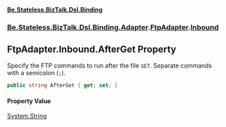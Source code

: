#### [Be.Stateless.BizTalk.Dsl.Binding](README.md 'README')
### [Be.Stateless.BizTalk.Dsl.Binding.Adapter](Be.Stateless.BizTalk.Dsl.Binding.Adapter.md 'Be.Stateless.BizTalk.Dsl.Binding.Adapter').[FtpAdapter](FtpAdapter.md 'Be.Stateless.BizTalk.Dsl.Binding.Adapter.FtpAdapter').[Inbound](FtpAdapter.Inbound.md 'Be.Stateless.BizTalk.Dsl.Binding.Adapter.FtpAdapter.Inbound')

## FtpAdapter.Inbound.AfterGet Property

Specify the FTP commands to run after the file `GET`. Separate commands with a semicolon (`;`).

```csharp
public string AfterGet { get; set; }
```

#### Property Value
[System.String](https://docs.microsoft.com/en-us/dotnet/api/System.String 'System.String')